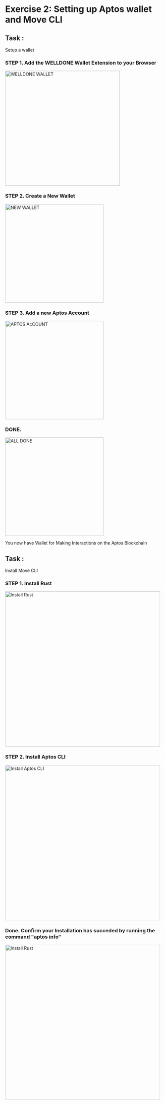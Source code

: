 # Exercise 2: Setting up Aptos wallet and Move CLI

## Task : 
Setup a wallet

### STEP 1. Add the WELLDONE Wallet Extension to your Browser
<img width="370" alt="WELLDONE WALLET" src="https://github.com/user-attachments/assets/916b65ac-1d50-4891-a18c-d95060abf4da">

### STEP 2. Create a New Wallet
<img width="317" alt="NEW WALLET" src="https://github.com/user-attachments/assets/2fd27d34-5f5b-4607-ae59-f9d9f8613658">

### STEP 3. Add a new Aptos Account

<img width="317" alt="APTOS AcCOUNT" src="https://github.com/user-attachments/assets/47b22152-24cf-433d-8994-f24039d708fe">

### DONE.  
<img width="317" alt="ALL DONE" src="https://github.com/user-attachments/assets/b90693c1-2bdb-4d7c-a2ab-17a51b71d94b">

You now have Wallet for Making Interactions on the Aptos Blockchain

## Task : 
Install Move CLI

### STEP 1. Install Rust

<img width="500" alt="Install Rust" src="https://github.com/user-attachments/assets/bf3d7133-94dc-4246-bf9c-939ba4ceec76">

### STEP 2. Install Aptos CLI

<img width="500" alt="Install Aptos CLI" src="https://github.com/user-attachments/assets/3639bb6d-5395-4576-ace0-04da05107637">

### Done. Confirm your Installation has succeded by running the command "aptos info"

<img width="500" alt="Install Rust" src="https://github.com/user-attachments/assets/ed0bcf59-39d6-400f-b2ef-1476d909f910">












